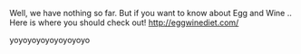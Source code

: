 Well, we have nothing so far. But if you want to know about Egg and Wine .. 
Here is where you should check out!
http://eggwinediet.com/

yoyoyoyoyoyoyoyoyo

